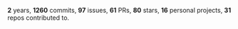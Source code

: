 **2** years, **1260** commits, **97** issues, **61** PRs, **80** stars, **16** personal projects, **31** repos contributed to.
